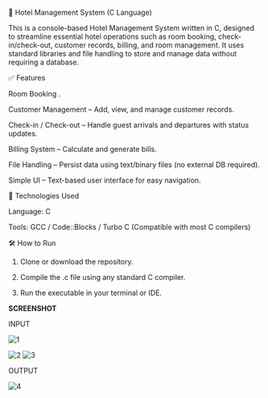 🏨 Hotel Management System (C Language)

This is a console-based Hotel Management System written in C, designed to streamline essential hotel operations such as room booking, check-in/check-out, customer records, billing, and room management. It uses standard libraries and file handling to store and manage data without requiring a database.

✅ Features

Room Booking .

Customer Management – Add, view, and manage customer records.

Check-in / Check-out – Handle guest arrivals and departures with status updates.

Billing System – Calculate and generate bills.

File Handling – Persist data using text/binary files (no external DB required).

Simple UI – Text-based user interface for easy navigation.


📁 Technologies Used

Language: C

Tools: GCC / Code::Blocks / Turbo C (Compatible with most C compilers)


🛠 How to Run

1. Clone or download the repository.


2. Compile the .c file using any standard C compiler.


3. Run the executable in your terminal or IDE.



**SCREENSHOT**

INPUT







![1](https://github.com/user-attachments/assets/14f05f83-a4d7-461e-a6ad-9bb6157d3a58)


![2](https://github.com/user-attachments/assets/fe25d922-1f69-4aa7-b425-af9cd5605083)
![3](https://github.com/user-attachments/assets/1f47d35c-2f64-46a6-bfd8-fc2e5a050f77)

OUTPUT


![4](https://github.com/user-attachments/assets/e0348108-4fe4-4919-9aec-52f184ee1972)
